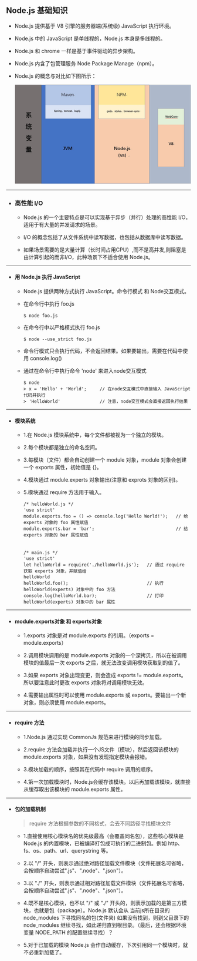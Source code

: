 ## Node.js 基础知识

  - Node.js 提供基于 V8 引擎的服务器端(系统级) JavaScript 执行环境。
 
  - Node.js 中的 JavaScript 是单线程的，Node.js 本身是多线程的。

  - Node.js 和 chrome 一样是基于事件驱动的异步架构。

  - Node.js 内含了包管理服务 Node Package Manage（npm）。

  - Node.js 的概念与对比如下图所示：

    ![Node.js概念图](https://github.com/StRothschild/Front-End/blob/master/Node.js/resouces/Node.js%20%E2%80%94%20%E6%A6%82%E5%BF%B5.jpg?raw=true)






---
- ### 高性能 I/O

  - Node.js 的一个主要特点是可以实现基于异步（并行）处理的高性能 I/O，适用于有大量的并发请求的场景。

  - I/O 的概念包括了从文件系统中读写数据，也包括从数据库中读写数据。

  - 如果场景需要的是大量计算（长时间占用CPU）,而不是高并发,则阻塞是由计算引起的而非I/O，此种场景下不适合使用 Node.js。





---
- #### 用 Node.js 执行 JavaScript

  - Node.js 提供两种方式执行 JavaScript。命令行模式 和 Node交互模式。

  - 在命令行中执行 foo.js
    ```
    $ node foo.js                   
    ```

  - 在命令行中以严格模式执行 foo.js
    ```
    $ node --use_strict foo.js  
    ```

  - 命令行模式只会执行代码，不会返回结果。如果要输出，需要在代码中使用 console.log()

  - 通过在命令行中执行命令 'node' 来进入node交互模式
    ```
    $ node     
    > x = 'Hello' + 'World';     // 在node交互模式中直接输入 JavaScript 代码并执行
    > 'HelloWorld'               // 注意，node交互模式会直接返回执行结果
    ```







---
- #### 模块系统
  - 1.在 Node.js 模块系统中，每个文件都被视为一个独立的模块。

  - 2.每个模块都是独立的命名空间。

  - 3.每模块（文件）都会自动创建一个 module 对象，module 对象会创建一个 exports 属性，初始值是 {}。

  - 4.模块通过 module.experts 对象输出(注意和 exprots 对象的区别)。

  - 5.模块通过 require 方法用于输入。

    ```
    /* helloWorld.js */
    'use strict'
    module.exports.foo = () => console.log('Hello World!');   // 给 experts 对象的 foo 属性赋值
    module.exports.bar = 'bar';                               // 给 experts 对象的 bar 属性赋值


    /* main.js */
    'use strict'
    let helloWorld = require('./helloWorld.js');   // 通过 require 获取 experts 对象，并赋值给
    helloWorld
    helloWorld.foo();                              // 执行 helloWorld(experts) 对象中的 foo 方法
    console.log(helloWorld.bar);                   // 打印 helloWorld(experts) 对象中的 bar 属性
    ```






---
- #### module.exports对象 和 exports对象

  - 1.exports 对象是对 module.exports 的引用。（exports = module.exports）

  - 2.调用模块调用的是 module.exports 对象的一个深拷贝，所以在被调用模块的值最后一次 exports 之后，就无法改变调用模块获取到的值了。

  - 3.如果 exports 对象出现变更，则会造成 exports != module.exports。所以要注意此时更改 exports 对象将对调用模块无效。

  - 4.需要输出属性时可以使用 module.exports 或 exports。要输出一个新对象，则必须使用 module.exports。







---
- #### require 方法
  - 1.Node.js 通过实现 CommonJs 规范来进行模块的同步加载。

  - 2.require 方法会加载并执行一个JS文件（模块），然后返回该模块的 module.exports 对象，如果没有发现指定模块会报错。

  - 3.模块加载的顺序，按照其在代码中 require 调用的顺序。

  - 4.第一次加载模块时，Node.js会缓存该模块。以后再加载该模块，就直接从缓存取出该模块的 module.exports 属性。







---
- #### 包的加载机制
  > require 方法根据参数的不同格式，会去不同路径寻找模块文件

  - 1.直接使用核心模块名的优先级最高（会覆盖同名包），这些核心模块是 Node.js 的内置模块，已被编译打包成可执行的二进制包。例如 http、fs、os、path、url、querystring 等。

  - 2.以 "/" 开头，则表示通过绝对路径加载文件模块（文件拓展名可省略，会按顺序自动尝试".js"、".node"、".json"）。

  - 3.以 "./" 开头，则表示通过相对路径加载文件模块（文件拓展名可省略，会按顺序自动尝试".js"、".node"、".json"）。

  - 4.既不是核心模块，也不以 "/" 或 "./" 开头的，则表示加载的是第三方模块，也就是包（package）。Node.js 默认会从 当前js所在目录的 node_modules 下寻找同名的包(文件夹) 如果没有找到，则到父目录下的 node_modules 继续寻找，如此递归直到根目录。（最后，还会根据环境变量 NODE_PATH 的配置继续寻找）？

  - 5.对于已加载的模块 Node.js 会作自动缓存，下次引用同一个模块时，就不必重新加载了。
